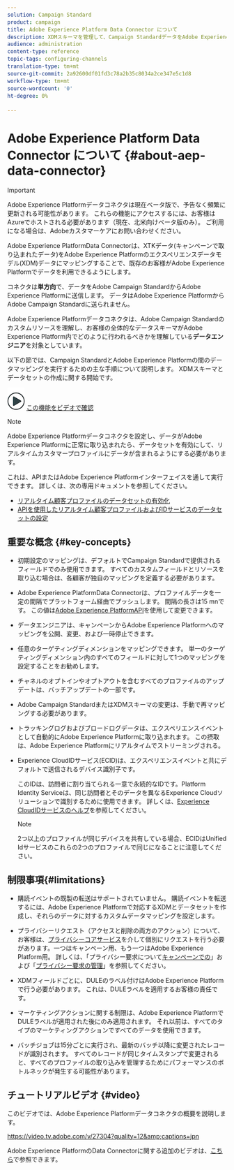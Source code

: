 ```yaml
---
solution: Campaign Standard
product: campaign
title: Adobe Experience Platform Data Connector について
description: XDMスキーマを管理して、Campaign StandardデータをAdobe Experience Platformで利用できるようにします。
audience: administration
content-type: reference
topic-tags: configuring-channels
translation-type: tm+mt
source-git-commit: 2a92600df01fd3c78a2b35c8034a2ce347e5c1d8
workflow-type: tm+mt
source-wordcount: '0'
ht-degree: 0%

---
```



# Adobe Experience Platform Data Connector について {#about-aep-data-connector}

>[!IMPORTANT]
>
>Adobe Experience Platformデータコネクタは現在ベータ版で、予告なく頻繁に更新される可能性があります。 これらの機能にアクセスするには、お客様はAzureでホストされる必要があります（現在、北米向けベータ版のみ）。 ご利用になる場合は、Adobeカスタマーケアにお問い合わせください。

Adobe Experience PlatformData Connectorは、XTKデータ(キャンペーンで取り込まれたデータ)をAdobe Experience Platformのエクスペリエンスデータモデル(XDM)データにマッピングすることで、既存のお客様がAdobe Experience Platformでデータを利用できるようにします。

コネクタは&#x200B;**単方向**&#x200B;で、データをAdobe Campaign StandardからAdobe Experience Platformに送信します。 データはAdobe Experience PlatformからAdobe Campaign Standardに送られません。

Adobe Experience Platformデータコネクタは、Adobe Campaign Standardのカスタムリソースを理解し、お客様の全体的なデータスキーマがAdobe Experience Platform内でどのように行われるべきかを理解している&#x200B;**データエンジニア**&#x200B;を対象としています。

以下の節では、Campaign StandardとAdobe Experience Platformの間のデータマッピングを実行するための主な手順について説明します。 XDMスキーマとデータセットの作成に関する開始です。

![](assets/do-not-localize/how-to-video.png) [この機能をビデオで確認](#video)

>[!NOTE]
>Adobe Experience Platformデータコネクタを設定し、データがAdobe Experience Platformに正常に取り込まれたら、データセットを有効にして、リアルタイムカスタマープロファイルにデータが含まれるようにする必要があります。
>
>これは、APIまたはAdobe Experience Platformインターフェイスを通して実行できます。 詳しくは、次の専用ドキュメントを参照してください。
>
>* [リアルタイム顧客プロファイルのデータセットの有効化](https://docs.adobe.com/content/help/en/experience-platform/rtcdp/datasets/dataset.html)
>* [APIを使用したリアルタイム顧客プロファイルおよびIDサービスのデータセットの設定](https://docs.adobe.com/content/help/en/experience-platform/catalog/api/getting-started.html)


## 重要な概念 {#key-concepts}

* 初期設定のマッピングは、デフォルトでCampaign Standardで提供されるフィールドでのみ使用できます。 すべてのカスタムフィールドとリソースを取り込む場合は、各顧客が独自のマッピングを定義する必要があります。

* Adobe Experience PlatformData Connectorは、プロファイルデータを一定の間隔でプラットフォーム経由でプッシュ&#x200B;します。 間隔の長さは15 mnです。 この値は[Adobe Experience PlatformAPI](https://docs.adobe.com/content/help/en/experience-platform/ingestion/home.html)を使用して変更できます。

* データエンジニアは、キャンペーンからAdobe Experience Platformへのマッピングを公開、変更、および一時停止できます。

* 任意のターゲティングディメンションをマッピングできます。 単一のターゲティングディメンション内のすべてのフィールドに対して1つのマッピングを設定することをお勧めします。

* チャネルのオプトインやオプトアウトを含むすべてのプロファイルのアップデートは、バッチアップデートの一部です。

* Adobe Campaign StandardまたはXDMスキーマの変更は、手動で再マッピングする必要があり&#x200B;ます。

* トラッキングログおよびブロードログデータは、エクスペリエンスイベントとして自動的にAdobe Experience Platformに取り込まれます。 この摂取は、Adobe Experience Platformにリアルタイムでストリーミングされる。

* Experience CloudIDサービス(ECID)は、エクスペリエンスイベントと共にデフォルトで送信されるデバイス識別子です。

   このIDは、訪問者に割り当てられる一意で永続的なIDです。Platform Identity Serviceは、同じ訪問者とそのデータを異なるExperience Cloudソリューションで識別するために使用できます。 詳しくは、[Experience CloudIDサービスのヘルプ](https://docs.adobe.com/content/help/en/id-service/using/home.html)を参照してください。

   >[!NOTE]
   >
   >2つ以上のプロファイルが同じデバイスを共有している場合、ECIDはUnified Idサービスのこれらの2つのプロファイルで同じになることに注意してください。

## 制限事項{#limitations}

* 購読イベントの既製の転送はサポートされていません。 購読イベントを転送するには、Adobe Experience Platformで対応するXDMとデータセットを作成し、それらのデータに対するカスタムデータマッピングを設定します。

* プライバシーリクエスト（アクセスと削除の両方のアクション）について、お客様は、[プライバシーコアサービス](https://docs.adobe.com/content/help/en/experience-platform/privacy/home.html#how-to-use-privacy-service-to-manage-privacy-job-requests)を介して個別にリクエストを行う必要があります。一つはキャンペーン用、もう一つはAdobe Experience Platform用。 詳しくは、「プライバシー要求について[キャンペーンでの](https://helpx.adobe.com/jp/campaign/kb/acs-privacy.html#righttoaccess)」および「[プライバシー要求の管理](https://helpx.adobe.com/jp/campaign/kb/acs-privacy.html#ManagingPrivacyRequests)」を参照してください。

* XDMフィールドごとに、DULEのラベル付けはAdobe Experience Platformで行う必要があります。 これは、DULEラベルを適用するお客様の責任です。

* マーケティングアクションに関する制限は、Adobe Experience PlatformでDULEラベルが適用された後にのみ適用されます。 それ以前は、すべてのタイプのマーケティングアクションですべてのデータを使用できます。

* バッチジョブは15分ごとに実行され、最新のバッチ以降に変更されたレコードが識別されます。 すべてのレコードが同じタイムスタンプで変更されると、すべてのプロファイルの取り込みを管理するためにパフォーマンスのボトルネックが発生する可能性があります。

## チュートリアルビデオ {#video}

このビデオでは、Adobe Experience Platformデータコネクタの概要を説明します。

https://video.tv.adobe.com/v/27304?quality=12&amp;captions=jpn

Adobe Experience PlatformのData Connectorに関する追加のビデオは、[こちら](https://docs.adobe.com/content/help/ja-JP/campaign-standard-learn/tutorials/administrating/adobe-experience-platform-data-connector/understanding-the-adobe-experience-platform-data-connector.translate.html)で参照できます。
